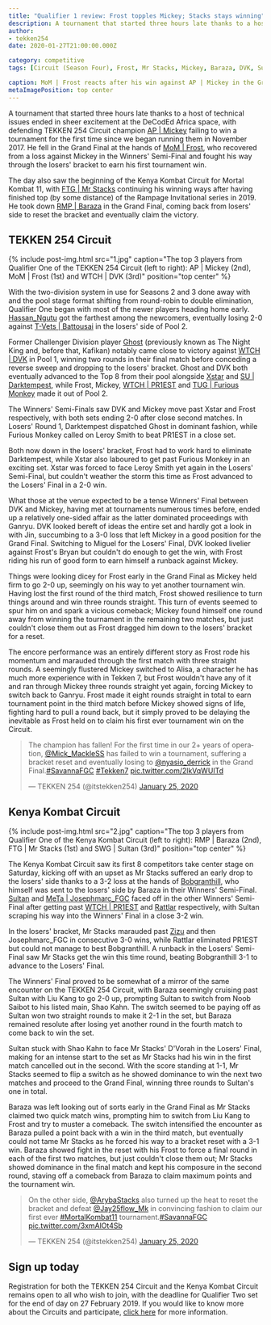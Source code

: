 ```yaml
---
title: "Qualifier 1 review: Frost topples Mickey; Stacks stays winning"
description: A tournament that started three hours late thanks to a host of technical issues ended in sheer excitement at the DeCodEd Africa space, with defending TEKKEN 254 Circuit champion AP | Mickey failing to win a tournament for the first time since we began running them in November 2017.
author:
- tekken254
date: 2020-01-27T21:00:00.000Z

category: competitive
tags: [Circuit (Season Four), Frost, Mr Stacks, Mickey, Baraza, DVK, Sultan]

caption: MoM | Frost reacts after his win against AP | Mickey in the Grand Final of Qualifier One on 25 January 2020
metaImagePosition: top center
---
```

<p>A tournament that started three hours late thanks to a host of technical issues ended in sheer excitement at the DeCodEd Africa space, with defending TEKKEN 254 Circuit champion <a href="/circuit/tekken/profile.html?id=2907096" target="_blank">AP | Mickey</a> failing to win a tournament for the first time since we began running them in November 2017. He fell in the Grand Final at the hands of <a href="/circuit/tekken/profile.html?id=4644523" target="_blank">MoM | Frost</a>, who recovered from a loss against Mickey in the Winners' Semi-Final and fought his way through the losers' bracket to earn his first tournament win.</p>

<p>The day also saw the beginning of the Kenya Kombat Circuit for Mortal Kombat 11, with <a href="/circuit/mk/profile.html?id=1717441" target="_blank">FTG | Mr Stacks</a> continuing his winning ways after having finished top (by some distance) of the Rampage Invitational series in 2019. He took down <a href="/circuit/mk/profile.html?id=3502487" target="_blank">RMP | Baraza</a> in the Grand Final, coming back from losers' side to reset the bracket and eventually claim the victory.</p>

<section>
    <h2 class="site-red uppercase">TEKKEN 254 Circuit</h2>
    {% include post-img.html src="1.jpg" caption="The top 3 players from Qualifier One of the TEKKEN 254 Circuit (left to right): AP | Mickey (2nd), MoM | Frost (1st) and WTCH | DVK (3rd)" position="top center" %}
    <p>With the two-division system in use for Seasons 2 and 3 done away with and the pool stage format shifting from round-robin to double elimination, Qualifier One began with most of the newer players heading home early. <a href="/circuit/tekken/profile.html?id=8857682" target="_blank">Hassan_Ngutu</a> got the farthest among the newcomers, eventually losing 2-0 against <a href="/circuit/tekken/profile.html?id=0145831" target="_blank">T-Vets | Battousai</a> in the losers' side of Pool 2.</p>
    <p>Former Challenger Division player <a href="/circuit/tekken/profile.html?id=9712294" target="_blank">Ghost</a> (previously known as The Night King and, before that, Kafikan) notably came close to victory against <a href="/circuit/tekken/profile.html?id=4092983" target="_blank">WTCH | DVK</a> in Pool 1, winning two rounds in their final match before conceding a reverse sweep and dropping to the losers' bracket. Ghost and DVK both eventually advanced to the Top 8 from their pool alongside <a href="/circuit/tekken/profile.html?id=4183920" target="_blank">Xstar</a> and <a href="/circuit/tekken/profile.html?id=0749083" target="_blank">SU | Darktempest</a>, while Frost, Mickey, <a href="/circuit/tekken/profile.html?id=8665351" target="_blank">WTCH | PR1EST</a> and <a href="/circuit/tekken/profile.html?id=3798058" target="_blank">TUG | Furious Monkey</a> made it out of Pool 2.</p>
    <p>The Winners' Semi-Finals saw DVK and Mickey move past Xstar and Frost respectively, with both sets ending 2-0 after close second matches. In Losers' Round 1, Darktempest dispatched Ghost in dominant fashion, while Furious Monkey called on Leroy Smith to beat PR1EST in a close set.</p>
    <p>Both now down in the losers' bracket, Frost had to work hard to eliminate Darktempest, while Xstar also laboured to get past Furious Monkey in an exciting set. Xstar was forced to face Leroy Smith yet again in the Losers' Semi-Final, but couldn't weather the storm this time as Frost advanced to the Losers' Final in a 2-0 win.</p>
    <p>What those at the venue expected to be a tense Winners' Final between DVK and Mickey, having met at tournaments numerous times before, ended up a relatively one-sided affair as the latter dominated proceedings with Ganryu. DVK looked bereft of ideas the entire set and hardly got a look in with Jin, succumbing to a 3-0 loss that left Mickey in a good position for the Grand Final. Switching to Miguel for the Losers' Final, DVK looked livelier against Frost's Bryan but couldn't do enough to get the win, with Frost riding his run of good form to earn himself a runback against Mickey.</p>
    <p>Things were looking dicey for Frost early in the Grand Final as Mickey held firm to go 2-0 up, seemingly on his way to yet another tournament win. Having lost the first round of the third match, Frost showed resilience to turn things around and win three rounds straight. This turn of events seemed to spur him on and spark a vicious comeback; Mickey found himself one round away from winning the tournament in the remaining two matches, but just couldn't close them out as Frost dragged him down to the losers' bracket for a reset.</p>
    <p>The encore performance was an entirely different story as Frost rode his momentum and marauded through the first match with three straight rounds. A seemingly flustered Mickey switched to Alisa, a character he has much more experience with in Tekken 7, but Frost wouldn't have any of it and ran through Mickey three rounds straight yet again, forcing Mickey to switch back to Ganryu. Frost made it eight rounds straight in total to earn tournament point in the third match before Mickey showed signs of life, fighting hard to pull a round back, but it simply proved to be delaying the inevitable as Frost held on to claim his first ever tournament win on the Circuit.</p>
    <div class="d-flex justify-content-center">
        <blockquote class="twitter-tweet"><p lang="en" dir="ltr">The champion has fallen! For the first time in our 2+ years of operation, <a href="https://twitter.com/Mick_MackleSS?ref_src=twsrc%5Etfw">@Mick_MackleSS</a> has failed to win a tournament, suffering a bracket reset and eventually losing to <a href="https://twitter.com/nyasio_derrick?ref_src=twsrc%5Etfw">@nyasio_derrick</a> in the Grand Final.<a href="https://twitter.com/hashtag/SavannaFGC?src=hash&amp;ref_src=twsrc%5Etfw">#SavannaFGC</a> <a href="https://twitter.com/hashtag/Tekken7?src=hash&amp;ref_src=twsrc%5Etfw">#Tekken7</a> <a href="https://t.co/2lkVqWUITd">pic.twitter.com/2lkVqWUITd</a></p>&mdash; TEKKEN 254 (@itstekken254) <a href="https://twitter.com/itstekken254/status/1221159058373251072?ref_src=twsrc%5Etfw">January 25, 2020</a></blockquote> <script async src="https://platform.twitter.com/widgets.js" charset="utf-8"></script>
    </div>
</section>

<section>
    <h2 class="site-red uppercase">Kenya Kombat Circuit</h2>
    {% include post-img.html src="2.jpg" caption="The top 3 players from Qualifier One of the Kenya Kombat Circuit (left to right): RMP | Baraza (2nd), FTG | Mr Stacks (1st) and SWG | Sultan (3rd)" position="top center" %}
    <p>The Kenya Kombat Circuit saw its first 8 competitors take center stage on Saturday, kicking off with an upset as Mr Stacks suffered an early drop to the losers' side thanks to a 3-2 loss at the hands of <a href="/circuit/mk/profile.html?id=1974481" target="_blank">Bobgranthill</a>, who himself was sent to the losers' side by Baraza in their Winners' Semi-Final. <a href="/circuit/mk/profile.html?id=0620095" target="_blank">Sultan</a> and <a href="/circuit/mk/profile.html?id=5835538" target="_blank">MeTa | Josephmarc_FGC</a> faced off in the other Winners' Semi-Final after getting past <a href="/circuit/mk/profile.html?id=8665351" target="_blank">WTCH | PR1EST</a> and <a href="/circuit/mk/profile.html?id=8773191" target="_blank">Rattlar</a> respectively, with Sultan scraping his way into the Winners' Final in a close 3-2 win.</p>
    <p>In the losers' bracket, Mr Stacks marauded past <a href="/circuit/mk/profile.html?id=2924992" target="_blank">Zizu</a> and then Josephmarc_FGC in consecutive 3-0 wins, while Rattlar eliminated PR1EST but could not manage to best Bobgranthill.  A runback in the Losers' Semi-Final saw Mr Stacks get the win this time round, beating Bobgranthill 3-1 to advance to the Losers' Final.</p>
    <p>The Winners' Final proved to be somewhat of a mirror of the same encounter on the TEKKEN 254 Circuit, with Baraza seemingly cruising past Sultan with Liu Kang to go 2-0 up, prompting Sultan to switch from Noob Saibot to his listed main, Shao Kahn. The switch seemed to be paying off as Sultan won two straight rounds to make it 2-1 in the set, but Baraza remained resolute after losing yet another round in the fourth match to come back to win the set.</p>
    <p>Sultan stuck with Shao Kahn to face Mr Stacks' D'Vorah in the Losers' Final, making for an intense start to the set as Mr Stacks had his win in the first match cancelled out in the second. With the score standing at 1-1, Mr Stacks seemed to flip a switch as he showed dominance to win the next two matches and proceed to the Grand Final, winning three rounds to Sultan's one in total.</p>
    <p>Baraza was left looking out of sorts early in the Grand Final as Mr Stacks claimed two quick match wins, prompting him to switch from Liu Kang to Frost and try to muster a comeback. The switch intensified the encounter as Baraza pulled a point back with a win in the third match, but eventually could not tame Mr Stacks as he forced his way to a bracket reset with a 3-1 win. Baraza showed fight in the reset with his Frost to force a final round in each of the first two matches, but just couldn't close them out; Mr Stacks showed dominance in the final match and kept his composure in the second round, staving off a comeback from Baraza to claim maximum points and the tournament win.</p>
    <div class="d-flex justify-content-center">
        <blockquote class="twitter-tweet" data-conversation="none"><p lang="en" dir="ltr">On the other side, <a href="https://twitter.com/ArybaStacks?ref_src=twsrc%5Etfw">@ArybaStacks</a> also turned up the heat to reset the bracket and defeat <a href="https://twitter.com/Jay25flow_Mk?ref_src=twsrc%5Etfw">@Jay25flow_Mk</a> in convincing fashion to claim our first ever <a href="https://twitter.com/hashtag/MortalKombat11?src=hash&amp;ref_src=twsrc%5Etfw">#MortalKombat11</a> tournament.<a href="https://twitter.com/hashtag/SavannaFGC?src=hash&amp;ref_src=twsrc%5Etfw">#SavannaFGC</a> <a href="https://t.co/3xmAlOt4Sb">pic.twitter.com/3xmAlOt4Sb</a></p>&mdash; TEKKEN 254 (@itstekken254) <a href="https://twitter.com/itstekken254/status/1221163053833707522?ref_src=twsrc%5Etfw">January 25, 2020</a></blockquote> <script async src="https://platform.twitter.com/widgets.js" charset="utf-8"></script>
    </div>
</section>

<aside>
    <h2 class="site-red uppercase">Sign up today</h2>
    <p>Registration for both the TEKKEN 254 Circuit and the Kenya Kombat Circuit remains open to all who wish to join, with the deadline for Qualifier Two set for the end of day on 27 February 2019. If you would like to know more about the Circuits and participate, <a href="/circuit/register.html" target="_blank">click here</a> for more information.</p>
</aside>